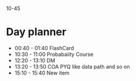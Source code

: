 10-45

# Day planner

- 00:40 - 01:40 FlashCard
- 10:30 - 11:00 Probabaiity Course
- 12:20 - 13:10 DM
- 13:20 - 13:50 COA PYQ like data path and so on
- 15:10 - 15:40 New item